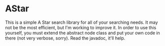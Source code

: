 AStar
=====
This is a simple A Star search library for all of your searching needs.
It may not be the most efficient, but I'm working to improve it. In
order to use this yourself, you must extend the abstract node class and
put your own code in there (not very verbose, sorry). Read the javadoc,
it'll help.
